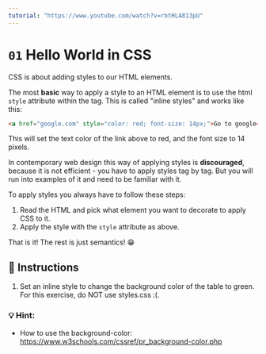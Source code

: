```yaml
---
tutorial: "https://www.youtube.com/watch?v=rbtHLA813pU"
---
```

# `01` Hello World in CSS

CSS is about adding styles to our HTML elements. 

The most **basic** way to apply a style to an HTML element is to use the html `style` attribute within the tag. This is called "inline styles" and works like this:

```HTML
<a href="google.com" style="color: red; font-size: 14px;">Go to google</a>
```

This will set the text color of the link above to red, and the font size to 14 pixels.

In contemporary web design this way of applying styles is **discouraged**, because it is not efficient - you have to apply styles tag by tag. But you will run into examples of it and need to be familiar with it.   

To apply styles you always have to follow thеse steps:

1. Read the HTML and pick what element you want to decorate to apply CSS to it.
2. Apply the style with the `style` attribute as above. 

That is it! The rest is just semantics! 😁


## 📝 Instructions

1. Set an inline style to change the background color of the table to green. For this exercise, do NOT use styles.css :(. 


### 💡 Hint:

- How to use the background-color: https://www.w3schools.com/cssref/pr_background-color.php